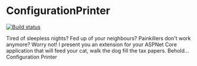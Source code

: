 # ConfigurationPrinter

[![Build status](https://ci.appveyor.com/api/projects/status/v8c8qjqla1dve1j9?svg=true)](https://ci.appveyor.com/project/nomailme/configurationprinter)

Tired of sleepless nights? Fed up of your neighbours? Painkillers don't work anymore? Worry not! I present you an extension for your ASPNet Core application that will feed your cat, walk the dog fill the tax papers. Behold... Configuration Printer

